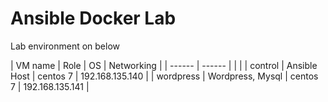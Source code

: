 
# Ansible Docker Lab

Lab environment on below

| VM name   | Role             | OS        |  Networking   | 
| ------    | ------           |           |                 |
| control   | Ansible Host     | centos 7  | 192.168.135.140 |
| wordpress | Wordpress, Mysql | centos 7  | 192.168.135.141 |

